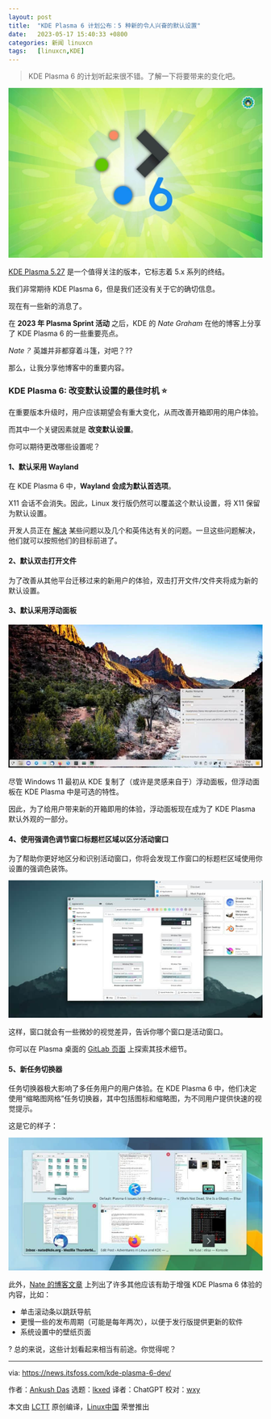 ```yaml
---
layout: post
title:	"KDE Plasma 6 计划公布：5 种新的令人兴奋的默认设置"
date:	2023-05-17 15:40:33 +0800 
categories:	新闻 linuxcn 
tags:	[linuxcn,KDE]
---
```




> 
> KDE Plasma 6 的计划听起来很不错。了解一下将要带来的变化吧。
> 
> 
> 


![KDE Plasma 6](/Asserts/Images/album/202305/17/154033xxgu5y841cau5a1a.jpg)


[KDE Plasma 5.27](https://news.itsfoss.com/kde-plasma-5-27-release/) 是一个值得关注的版本，它标志着 5.x 系列的终结。


我们非常期待 KDE Plasma 6，但是我们还没有关于它的确切信息。


现在有一些新的消息了。


在 **2023 年 Plasma Sprint 活动** 之后，KDE 的 *Nate Graham* 在他的博客上分享了 KDE Plasma 6 的一些重要亮点。


*Nate？* 英雄并非都穿着斗篷，对吧？??


那么，让我分享他博客中的重要内容。


### KDE Plasma 6: 改变默认设置的最佳时机 ⭐


在重要版本升级时，用户应该期望会有重大变化，从而改善开箱即用的用户体验。


而其中一个关键因素就是 **改变默认设置**。


你可以期待更改哪些设置呢？


#### 1、默认采用 Wayland


在 KDE Plasma 6 中，**Wayland 会成为默认首选项**。


X11 会话不会消失。因此，Linux 发行版仍然可以覆盖这个默认设置，将 X11 保留为默认设置。


开发人员正在 [解决](https://invent.kde.org/plasma/plasma-workspace/-/merge_requests/2188?ref=news.itsfoss.com#note_676355) 某些问题以及几个和英伟达有关的问题。一旦这些问题解决，他们就可以按照他们的目标前进了。


#### 2、默认双击打开文件


为了改善从其他平台迁移过来的新用户的体验，双击打开文件/文件夹将成为新的默认设置。


#### 3、默认采用浮动面板


![KDE floating panel](/Asserts/Images/album/202305/17/154033p3n129t21fwwzct1.jpg)


尽管 Windows 11 最初从 KDE 复制了（或许是灵感来自于）浮动面板，但浮动面板在 KDE Plasma 中是可选的特性。


因此，为了给用户带来新的开箱即用的体验，浮动面板现在成为了 KDE Plasma 默认外观的一部分。


#### 4、使用强调色调节窗口标题栏区域以区分活动窗口


为了帮助你更好地区分和识别活动窗口，你将会发现工作窗口的标题栏区域使用你设置的强调色装饰。


![kde tinted accent colored header area](/Asserts/Images/album/202305/17/154033c3e1ejld3d4l224z.jpg)


这样，窗口就会有一些微妙的视觉差异，告诉你哪个窗口是活动窗口。


你可以在 Plasma 桌面的 [GitLab 页面](https://invent.kde.org/plasma/plasma-desktop/-/issues/78?ref=news.itsfoss.com) 上探索其技术细节。


#### 5、新任务切换器


任务切换器极大影响了多任务用户的用户体验。在 KDE Plasma 6 中，他们决定使用“缩略图网格”任务切换器，其中包括图标和缩略图，为不同用户提供快速的视觉提示。


这是它的样子：


![kde plasma 6 task switcher with thumbnail and icons](/Asserts/Images/album/202305/17/154033ccyopm00hzys5ey5.jpg)


此外，[Nate 的博客文章](https://pointieststick.com/2023/05/11/plasma-6-better-defaults/?ref=news.itsfoss.com) 上列出了许多其他应该有助于增强 KDE Plasma 6 体验的内容，比如：


* 单击滚动条以跳跃导航
* 更慢一些的发布周期（可能是每年两次），以便于发行版提供更新的软件
* 系统设置中的壁纸页面


? 总的来说，这些计划看起来相当有前途。你觉得呢？




---


via: <https://news.itsfoss.com/kde-plasma-6-dev/>


作者：[Ankush Das](https://news.itsfoss.com/author/ankush/) 选题：[lkxed](https://github.com/lkxed/) 译者：ChatGPT 校对：[wxy](https://github.com/wxy)


本文由 [LCTT](https://github.com/LCTT/TranslateProject) 原创编译，[Linux中国](https://linux.cn/) 荣誉推出
